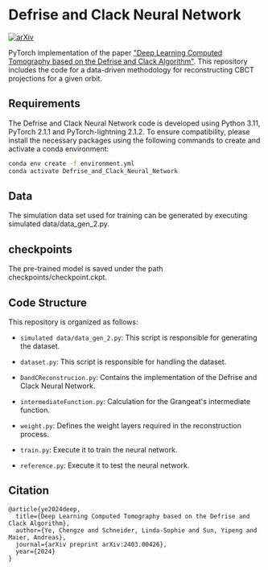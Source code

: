# Defrise and Clack Neural Network
[![arXiv](https://img.shields.io/badge/arXiv-2403.00426-b31b1b.svg)](https://arxiv.org/abs/2403.00426)

PyTorch implementation of the paper ["Deep Learning Computed Tomography based on the Defrise and Clack Algorithm"](https://arxiv.org/abs/2403.00426). This repository includes the code for a data-driven methodology for reconstructing CBCT projections for a given orbit.

## Requirements

The Defrise and Clack Neural Network code is developed using Python 3.11, PyTorch 2.1.1 and PyTorch-lightning 2.1.2. To ensure compatibility, please install the necessary packages using the following commands to create and activate a conda environment:

```bash
conda env create -f environment.yml
conda activate Defrise_and_Clack_Neural_Network
```


## Data
The simulation data set used for training can be generated by executing simulated data/data_gen_2.py.

## checkpoints
The pre-trained model is saved under the path checkpoints/checkpoint.ckpt.

## Code Structure

This repository is organized as follows:

- `simulated data/data_gen_2.py`: This script is responsible for generating the dataset.

- `dataset.py`: This script is responsible for handling the dataset.

- `DandCReconstrucion.py`: Contains the implementation of the Defrise and Clack Neural Network.

- `intermediateFunction.py`: Calculation for the Grangeat's intermediate function.

- `weight.py`: Defines the weight layers required in the reconstruction process.

- `train.py`: Execute it to train the neural network.

- `reference.py`: Execute it to test the neural network.


## Citation

```
@article{ye2024deep,
  title={Deep Learning Computed Tomography based on the Defrise and Clack Algorithm},
  author={Ye, Chengze and Schneider, Linda-Sophie and Sun, Yipeng and Maier, Andreas},
  journal={arXiv preprint arXiv:2403.00426},
  year={2024}
}
```
